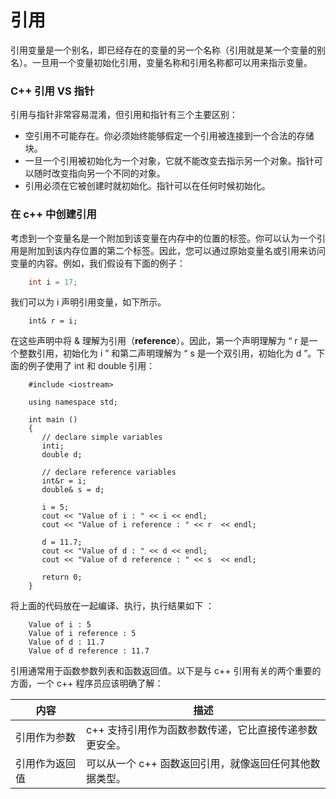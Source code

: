 # 引用

引用变量是一个别名，即已经存在的变量的另一个名称（引用就是某一个变量的别名）。一旦用一个变量初始化引用，变量名称和引用名称都可以用来指示变量。

### C++ 引用 VS 指针

引用与指针非常容易混淆，但引用和指针有三个主要区别：

- 空引用不可能存在。你必须始终能够假定一个引用被连接到一个合法的存储块。
- 一旦一个引用被初始化为一个对象，它就不能改变去指示另一个对象。指针可以随时改变指向另一个不同的对象。
- 引用必须在它被创建时就初始化。指针可以在任何时候初始化。

### 在 c++ 中创建引用

考虑到一个变量名是一个附加到该变量在内存中的位置的标签。你可以认为一个引用是附加到该内存位置的第二个标签。因此，您可以通过原始变量名或引用来访问变量的内容。例如，我们假设有下面的例子：

```c
    int i = 17;
```

我们可以为 i 声明引用变量，如下所示。

```
    int& r = i;
```

在这些声明中将 & 理解为引用（**reference**）。因此，第一个声明理解为 “ r 是一个整数引用，初始化为 i ” 和第二声明理解为 “ s 是一个双引用，初始化为 d ”。下面的例子使用了 int 和 double 引用：

```
    #include <iostream>

    using namespace std;

    int main ()
    {
       // declare simple variables
       inti;
       double d;

       // declare reference variables
       int&r = i;
       double& s = d;

       i = 5;
       cout << "Value of i : " << i << endl;
       cout << "Value of i reference : " << r  << endl;

       d = 11.7;
       cout << "Value of d : " << d << endl;
       cout << "Value of d reference : " << s  << endl;

       return 0;
    }
```

将上面的代码放在一起编译、执行，执行结果如下 ：

```
    Value of i : 5
    Value of i reference : 5
    Value of d : 11.7
    Value of d reference : 11.7
```

引用通常用于函数参数列表和函数返回值。以下是与 c++ 引用有关的两个重要的方面，一个 c++ 程序员应该明确了解：

| 内容           | 描述                                                    |
| -------------- | ------------------------------------------------------- |
| 引用作为参数   | c++ 支持引用作为函数参数传递，它比直接传递参数更安全。  |
| 引用作为返回值 | 可以从一个 c++ 函数返回引用，就像返回任何其他数据类型。 |
